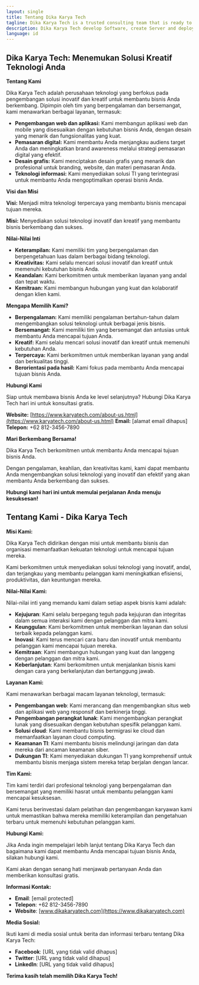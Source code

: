 ```yaml
---
layout: single
title: Tentang Dika Karya Tech
tagline: Dika Karya Tech is a trusted consulting team that is ready to provide software solutions, information technology, and data communication for efficiency, up-to-date and development of your company's business.
description: Dika Karya Tech develop Software, create Server and deploy Innovation.
language: id
---
```


## Dika Karya Tech: Menemukan Solusi Kreatif Teknologi Anda
**Tentang Kami**

Dika Karya Tech adalah perusahaan teknologi yang berfokus pada pengembangan solusi inovatif dan kreatif untuk membantu bisnis Anda berkembang. 
Dipimpin oleh tim yang berpengalaman dan bersemangat, kami menawarkan berbagai layanan, termasuk:

* **Pengembangan web dan aplikasi:** Kami membangun aplikasi web dan mobile yang disesuaikan dengan kebutuhan bisnis Anda, dengan desain yang menarik dan fungsionalitas yang kuat.
* **Pemasaran digital:** Kami membantu Anda menjangkau audiens target Anda dan meningkatkan brand awareness melalui strategi pemasaran digital yang efektif.
* **Desain grafis:** Kami menciptakan desain grafis yang menarik dan profesional untuk branding, website, dan materi pemasaran Anda.
* **Teknologi informasi:** Kami menyediakan solusi TI yang terintegrasi untuk membantu Anda mengoptimalkan operasi bisnis Anda.

**Visi dan Misi**

**Visi:** Menjadi mitra teknologi terpercaya yang membantu bisnis mencapai tujuan mereka.

**Misi:** Menyediakan solusi teknologi inovatif dan kreatif yang membantu bisnis berkembang dan sukses.

**Nilai-Nilai Inti**

* **Keterampilan:** Kami memiliki tim yang berpengalaman dan berpengetahuan luas dalam berbagai bidang teknologi.
* **Kreativitas:** Kami selalu mencari solusi inovatif dan kreatif untuk memenuhi kebutuhan bisnis Anda.
* **Keandalan:** Kami berkomitmen untuk memberikan layanan yang andal dan tepat waktu.
* **Kemitraan:** Kami membangun hubungan yang kuat dan kolaboratif dengan klien kami.

**Mengapa Memilih Kami?**

* **Berpengalaman:** Kami memiliki pengalaman bertahun-tahun dalam mengembangkan solusi teknologi untuk berbagai jenis bisnis.
* **Bersemangat:** Kami memiliki tim yang bersemangat dan antusias untuk membantu Anda mencapai tujuan Anda.
* **Kreatif:** Kami selalu mencari solusi inovatif dan kreatif untuk memenuhi kebutuhan Anda.
* **Terpercaya:** Kami berkomitmen untuk memberikan layanan yang andal dan berkualitas tinggi.
* **Berorientasi pada hasil:** Kami fokus pada membantu Anda mencapai tujuan bisnis Anda.

**Hubungi Kami**

Siap untuk membawa bisnis Anda ke level selanjutnya? Hubungi Dika Karya Tech hari ini untuk konsultasi gratis.

**Website:** [https://www.karyatech.com/about-us.html](https://www.karyatech.com/about-us.html)
**Email:** [alamat email dihapus]
**Telepon:** +62 812-3456-7890

**Mari Berkembang Bersama!**

Dika Karya Tech berkomitmen untuk membantu Anda mencapai tujuan bisnis Anda. 

Dengan pengalaman, keahlian, dan kreativitas kami, kami dapat membantu Anda mengembangkan solusi teknologi yang inovatif dan efektif yang akan membantu Anda berkembang dan sukses.

**Hubungi kami hari ini untuk memulai perjalanan Anda menuju kesuksesan!**

## Tentang Kami - Dika Karya Tech

**Misi Kami:**

Dika Karya Tech didirikan dengan misi untuk membantu bisnis dan organisasi memanfaatkan kekuatan teknologi untuk mencapai tujuan mereka. 

Kami berkomitmen untuk menyediakan solusi teknologi yang inovatif, andal, dan terjangkau yang membantu pelanggan kami meningkatkan efisiensi, produktivitas, dan keuntungan mereka.

**Nilai-Nilai Kami:**

Nilai-nilai inti yang memandu kami dalam setiap aspek bisnis kami adalah:

* **Kejujuran**: Kami selalu berpegang teguh pada kejujuran dan integritas dalam semua interaksi kami dengan pelanggan dan mitra kami.
* **Keunggulan**: Kami berkomitmen untuk memberikan layanan dan solusi terbaik kepada pelanggan kami.
* **Inovasi**: Kami terus mencari cara baru dan inovatif untuk membantu pelanggan kami mencapai tujuan mereka.
* **Kemitraan**: Kami membangun hubungan yang kuat dan langgeng dengan pelanggan dan mitra kami.
* **Keberlanjutan**: Kami berkomitmen untuk menjalankan bisnis kami dengan cara yang berkelanjutan dan bertanggung jawab.

**Layanan Kami:**

Kami menawarkan berbagai macam layanan teknologi, termasuk:

* **Pengembangan web**: Kami merancang dan mengembangkan situs web dan aplikasi web yang responsif dan berkinerja tinggi.
* **Pengembangan perangkat lunak**: Kami mengembangkan perangkat lunak yang disesuaikan dengan kebutuhan spesifik pelanggan kami.
* **Solusi cloud**: Kami membantu bisnis bermigrasi ke cloud dan memanfaatkan layanan cloud computing.
* **Keamanan TI**: Kami membantu bisnis melindungi jaringan dan data mereka dari ancaman keamanan siber.
* **Dukungan TI**: Kami menyediakan dukungan TI yang komprehensif untuk membantu bisnis menjaga sistem mereka tetap berjalan dengan lancar.

**Tim Kami:**

Tim kami terdiri dari profesional teknologi yang berpengalaman dan bersemangat yang memiliki hasrat untuk membantu pelanggan kami mencapai kesuksesan. 

Kami terus berinvestasi dalam pelatihan dan pengembangan karyawan kami untuk memastikan bahwa mereka memiliki keterampilan dan pengetahuan terbaru untuk memenuhi kebutuhan pelanggan kami.

**Hubungi Kami:**

Jika Anda ingin mempelajari lebih lanjut tentang Dika Karya Tech dan bagaimana kami dapat membantu Anda mencapai tujuan bisnis Anda, silakan hubungi kami. 

Kami akan dengan senang hati menjawab pertanyaan Anda dan memberikan konsultasi gratis.

**Informasi Kontak:**

* **Email**: [email protected]
* **Telepon**: +62 812-3456-7890
* **Website**: [www.dikakaryatech.com](https://www.dikakaryatech.com)

**Media Sosial:**

Ikuti kami di media sosial untuk berita dan informasi terbaru tentang Dika Karya Tech:

* **Facebook**: [URL yang tidak valid dihapus]
* **Twitter**: [URL yang tidak valid dihapus]
* **LinkedIn**: [URL yang tidak valid dihapus]

**Terima kasih telah memilih Dika Karya Tech!**


